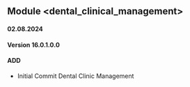 ## Module <dental_clinical_management>

#### 02.08.2024
#### Version 16.0.1.0.0
#### ADD
- Initial Commit  Dental Clinic Management